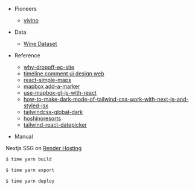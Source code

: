 - Pioneers

  - [vivino](https://www.vivino.com/)

- Data

  - [Wine Dataset](https://gist.github.com/tijptjik/9408623)

- Reference

  - [why-dropoff-ec-site](https://uxdaystokyo.com/articles/why-dropoff-ec-site/)
  - [timeline comment ui design web](https://www.pinterest.jp/search/pins/?q=timeline%20comment%20ui%20design%20web&rs=typed)
  - [react-simple-maps](https://www.react-simple-maps.io/docs/getting-started/)
  - [mapbox add-a-marker](https://docs.mapbox.com/mapbox-gl-js/example/add-a-marker/)
  - [use-mapbox-gl-js-with-react](https://docs.mapbox.com/jp/help/tutorials/use-mapbox-gl-js-with-react/?size=n_10_n)
  - [how-to-make-dark-mode-of-tailwind-css-work-with-next-js-and-styled-jsx](https://stackoverflow.com/questions/68115888/how-to-make-dark-mode-of-tailwind-css-work-with-next-js-and-styled-jsx)
  - [tailwindcss-global-dark](https://github.com/bryanmylee/tailwindcss-global-dark)
  - [hoshinoresorts](https://www.hoshinoresorts.com/)
  - [tailwind-react-datepicker](https://github.com/msnegurski/tailwind-react-datepicker)

- Manual

Nextjs SSG on [Render Hosting](https://render.com/docs/redirects-rewrites)

```bash
$ time yarn build

$ time yarn export

$ time yarn deploy
```
